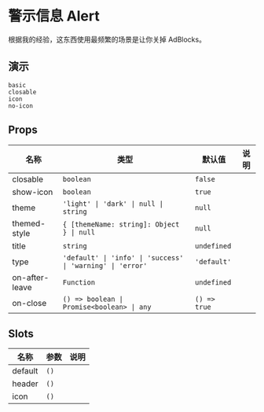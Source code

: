 # 警示信息 Alert
根据我的经验，这东西使用最频繁的场景是让你关掉 AdBlocks。

<!-- there is a bug of chrome rendering svg, if translateZ is not set -->
## 演示
```demo
basic
closable
icon
no-icon
```

## Props
|名称|类型|默认值|说明|
|-|-|-|-|
|closable|`boolean`|`false`||
|show-icon|`boolean`|`true`||
|theme|`'light' \| 'dark' \| null \| string`|`null`||
|themed-style|`{ [themeName: string]: Object } \| null`|`null`||
|title|`string`|`undefined`||
|type|`'default' \| 'info' \| 'success' \| 'warning' \| 'error'`|`'default'`||
|on-after-leave|`Function`|`undefined`||
|on-close|`() => boolean \| Promise<boolean> \| any`|`() => true`||

## Slots
|名称|参数|说明|
|-|-|-|
|default|`()`||
|header|`()`||
|icon|`()`||